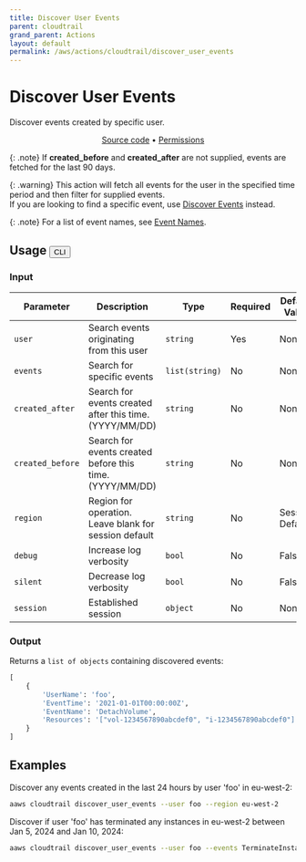 ```yaml
---
title: Discover User Events
parent: cloudtrail
grand_parent: Actions
layout: default
permalink: /aws/actions/cloudtrail/discover_user_events
---
```


# Discover User Events

Discover events created by specific user.

<p align="center">
   <a href="https://github.com/avtomat-hub/avtomat-aws/tree/main/avtomat_aws/cloudtrail/discover_user_events.py">Source code</a> •
   <a href="/aws/permissions/cloudtrail/discover_user_events">Permissions</a>
</p>

{: .note}
If **created_before** and **created_after** are not supplied, events are fetched for the last 90 days.

{: .warning}
This action will fetch all events for the user in the specified time period and then filter for supplied events.<br/>
If you are looking to find a specific event, use [Discover Events](/aws/actions/cloudtrail/discover_events) instead.

{: .note}
For a list of event names, see [Event Names](/aws/actions/cloudtrail/event_names).

## Usage <button id="toggleButton" class="btn fs-3" onclick="toggleTables()">CLI</button>

### Input

| Parameter        | Description                                              | Type           | Required | Default Value   |
|------------------|----------------------------------------------------------|----------------|----------|-----------------|
| `user`           | Search events originating from this user                 | `string`       | Yes      | None            |
| `events`         | Search for specific events                               | `list(string)` | No       | None            |
| `created_after`  | Search for events created after this time. (YYYY/MM/DD)  | `string`       | No       | None            |
| `created_before` | Search for events created before this time. (YYYY/MM/DD) | `string`       | No       | None            |
| `region`         | Region for operation. Leave blank for session default    | `string`       | No       | Session Default |
| `debug`          | Increase log verbosity                                   | `bool`         | No       | False           |
| `silent`         | Decrease log verbosity                                   | `bool`         | No       | False           |
| `session`        | Established session                                      | `object`       | No       | None            |                           

### Output

Returns a `list of objects` containing discovered events:

```python
[
    {
        'UserName': 'foo',
        'EventTime': '2021-01-01T00:00:00Z',
        'EventName': 'DetachVolume',
        'Resources': '["vol-1234567890abcdef0", "i-1234567890abcdef0"]'
    }
]
```

<div markdown="1" id="cli" style="display: block;">

## Examples

Discover any events created in the last 24 hours by user 'foo' in eu-west-2:

```bash
aaws cloudtrail discover_user_events --user foo --region eu-west-2
```

Discover if user 'foo' has terminated any instances in eu-west-2 between Jan 5, 2024 and Jan 10, 2024:

```bash
aaws cloudtrail discover_user_events --user foo --events TerminateInstances --created_before 2024/01/10 --created_after 2024/01/05 --region eu-west-2
```

</div>

<div markdown="1" id="prog" style="display: none;">

## Examples

Discover any events created in the last 24 hours by user 'foo' in eu-west-2:

```python
from avtomat_aws import cloudtrail

response = cloudtrail.discover_user_events(user="foo", region="eu-west-2")
```

Discover if user 'foo' has terminated any instances in eu-west-2 between Jan 5, 2024 and Jan 10, 2024:

```python
from avtomat_aws import cloudtrail

response = cloudtrail.discover_user_events(user="foo",
                                           events=["TerminateInstances"],
                                           created_before="2024/01/10",
                                           created_after="2024/01/05",
                                           region="eu-west-2")
```

</div>

<script>
  function toggleTables() {
    var cli = document.getElementById("cli");
    var prog = document.getElementById("prog");
    var toggleButton = document.getElementById("toggleButton");
    if (cli.style.display === "none") {
      cli.style.display = "block";
      prog.style.display = "none";
      toggleButton.innerHTML = "CLI";
    } else {
      cli.style.display = "none";
      prog.style.display = "block";
      toggleButton.innerHTML = "Programmatic";
    } 
  }
</script>
